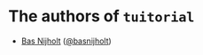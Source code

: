 # The authors of `tuitorial`

- [Bas Nijholt](http://nijho.lt) ([@basnijholt](https://github.com/basnijholt))
